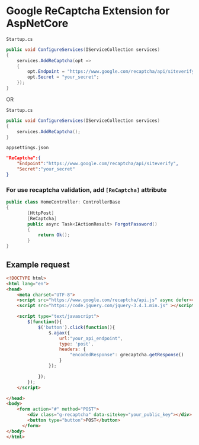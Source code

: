 # Google ReCaptcha Extension for AspNetCore

`Startup.cs`

```csharp
public void ConfigureServices(IServiceCollection services)
{
    services.AddReCaptcha(opt =>
    {
        opt.Endpoint = "https://www.google.com/recaptcha/api/siteverify";
        opt.Secret = "your_secret";
    });
}
```

OR

`Startup.cs`

```csharp
public void ConfigureServices(IServiceCollection services)
{
    services.AddReCaptcha();
}
```

`appsettings.json`


```json
"ReCaptcha":{
    "Endpoint":"https://www.google.com/recaptcha/api/siteverify",
    "Secret":"your_secret"
}
```


### For use recaptcha validation, add `[ReCaptcha]` attribute

```csharp
public class HomeController: ControllerBase
{
        [HttpPost]
        [ReCaptcha]
        public async Task<IActionResult> ForgotPassword()
        {
            return Ok();
        }
}
```

## Example request

```html
<!DOCTYPE html>
<html lang="en">
<head>
    <meta charset="UTF-8">
    <script src="https://www.google.com/recaptcha/api.js" async defer></script>
    <script src="https://code.jquery.com/jquery-3.4.1.min.js" ></script>

    <script type="text/javascript">
        $(function(){
            $('button').click(function(){
                $.ajax({
                    url:"your_api_endpoint",
                    type: 'post',
                    headers: {
                        "encodedResponse": grecaptcha.getResponse()
                    }
                });

            });
        });
    </script>

</head>
<body>
    <form action="#" method="POST">
        <div class="g-recaptcha" data-sitekey="your_public_key"></div>
        <button type="button">POST</button>
      </form>
</body>
</html>
```